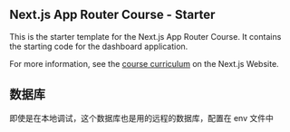 ## Next.js App Router Course - Starter

This is the starter template for the Next.js App Router Course. It contains the starting code for the dashboard application.

For more information, see the [course curriculum](https://nextjs.org/learn) on the Next.js Website.

## 数据库
即使是在本地调试，这个数据库也是用的远程的数据库，配置在 env 文件中
